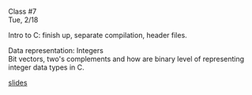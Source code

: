 <div class="lecture1">

<div class="column_date">
<p markdown="block">

Class #7 <br>
Tue, 2/18

</p>
</div>
<div class="column_materials">
<p markdown="block">


Intro to C: finish up, separate compilation, header files.

Data representation: Integers <br>
Bit vectors, two's complements and how are  binary level of representing integer data types in C.


[slides](https://docs.google.com/presentation/d/1BpqqURc7MyEsB5l1j7-UHgTpZ9fIEkL_HkiaWreMprY/preview?slide=id.p)


</p>
</div>

<div class="column_assign">
<p markdown="block">



</p>
</div>

</div>
